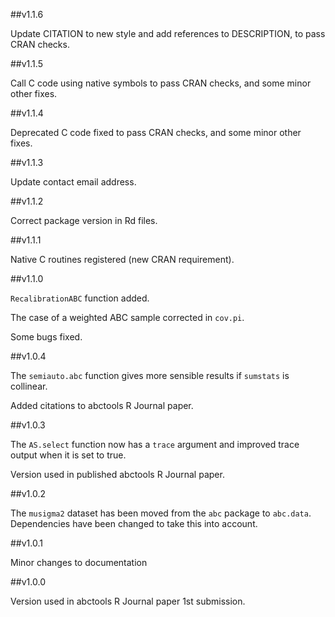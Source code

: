 ##v1.1.6

Update CITATION to new style and add references to DESCRIPTION, to pass CRAN checks.

##v1.1.5

Call C code using native symbols to pass CRAN checks, and some minor other fixes.

##v1.1.4

Deprecated C code fixed to pass CRAN checks, and some minor other fixes.

##v1.1.3

Update contact email address.

##v1.1.2

Correct package version in Rd files.

##v1.1.1

Native C routines registered (new CRAN requirement).

##v1.1.0

`RecalibrationABC` function added.

The case of a weighted ABC sample corrected in `cov.pi`.

Some bugs fixed.

##v1.0.4

The `semiauto.abc` function gives more sensible results if `sumstats` is collinear.

Added citations to abctools R Journal paper.

##v1.0.3

The `AS.select` function now has a `trace` argument and improved trace output when it is set to true.

Version used in published abctools R Journal paper.

##v1.0.2

The `musigma2` dataset has been moved from the `abc` package to `abc.data`. Dependencies have been changed to take this into account.

##v1.0.1

Minor changes to documentation

##v1.0.0

Version used in abctools R Journal paper 1st submission.
